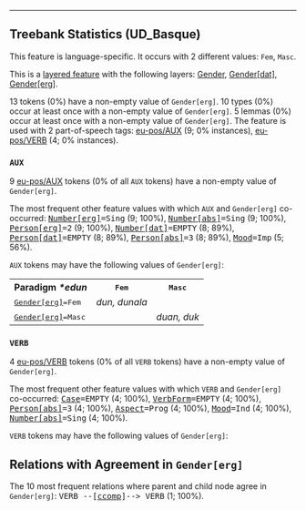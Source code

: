 

--------------------------------------------------------------------------------

## Treebank Statistics (UD_Basque)

This feature is language-specific.
It occurs with 2 different values: `Fem`, `Masc`.

This is a <a href="../../u/overview/feat-layers.html">layered feature</a> with the following layers: [Gender](), [Gender[dat]](), [Gender[erg]]().

13 tokens (0%) have a non-empty value of `Gender[erg]`.
10 types (0%) occur at least once with a non-empty value of `Gender[erg]`.
5 lemmas (0%) occur at least once with a non-empty value of `Gender[erg]`.
The feature is used with 2 part-of-speech tags: [eu-pos/AUX]() (9; 0% instances), [eu-pos/VERB]() (4; 0% instances).

### `AUX`

9 [eu-pos/AUX]() tokens (0% of all `AUX` tokens) have a non-empty value of `Gender[erg]`.

The most frequent other feature values with which `AUX` and `Gender[erg]` co-occurred: <tt><a href="Number[erg].html">Number[erg]</a>=Sing</tt> (9; 100%), <tt><a href="Number[abs].html">Number[abs]</a>=Sing</tt> (9; 100%), <tt><a href="Person[erg].html">Person[erg]</a>=2</tt> (9; 100%), <tt><a href="Number[dat].html">Number[dat]</a>=EMPTY</tt> (8; 89%), <tt><a href="Person[dat].html">Person[dat]</a>=EMPTY</tt> (8; 89%), <tt><a href="Person[abs].html">Person[abs]</a>=3</tt> (8; 89%), <tt><a href="Mood.html">Mood</a>=Imp</tt> (5; 56%).

`AUX` tokens may have the following values of `Gender[erg]`:


<table>
  <tr><th>Paradigm <i>*edun</i></th><th><tt>Fem</tt></th><th><tt>Masc</tt></th></tr>
  <tr><td><tt><a href="Gender[erg].html">Gender[erg]</a>=Fem</tt></td><td><em>dun, dunala</em></td><td></td></tr>
  <tr><td><tt><a href="Gender[erg].html">Gender[erg]</a>=Masc</tt></td><td></td><td><em>duan, duk</em></td></tr>
</table>

### `VERB`

4 [eu-pos/VERB]() tokens (0% of all `VERB` tokens) have a non-empty value of `Gender[erg]`.

The most frequent other feature values with which `VERB` and `Gender[erg]` co-occurred: <tt><a href="Case.html">Case</a>=EMPTY</tt> (4; 100%), <tt><a href="VerbForm.html">VerbForm</a>=EMPTY</tt> (4; 100%), <tt><a href="Person[abs].html">Person[abs]</a>=3</tt> (4; 100%), <tt><a href="Aspect.html">Aspect</a>=Prog</tt> (4; 100%), <tt><a href="Mood.html">Mood</a>=Ind</tt> (4; 100%), <tt><a href="Number[abs].html">Number[abs]</a>=Sing</tt> (4; 100%).

`VERB` tokens may have the following values of `Gender[erg]`:


## Relations with Agreement in `Gender[erg]`

The 10 most frequent relations where parent and child node agree in `Gender[erg]`:
<tt>VERB --[<a href="../dep/ccomp.html">ccomp</a>]--> VERB</tt> (1; 100%).

